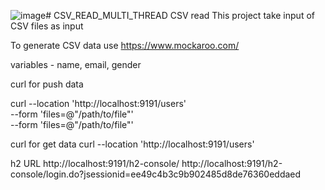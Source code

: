 ![image](https://github.com/user-attachments/assets/8daaf745-c2f0-4eee-83fb-6969ea26909a)# CSV_READ_MULTI_THREAD
CSV read 
This project take input of CSV files as input

To generate CSV data use https://www.mockaroo.com/

variables - name, email, gender

curl for push data

curl --location 'http://localhost:9191/users' \
--form 'files=@"/path/to/file"' \
--form 'files=@"/path/to/file"'

curl for get data 
curl --location 'http://localhost:9191/users'

h2 URL
http://localhost:9191/h2-console/
http://localhost:9191/h2-console/login.do?jsessionid=ee49c4b3c9b902485d8de76360eddaed

